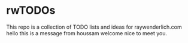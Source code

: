 # rwTODOs

This repo is a collection of TODO lists and ideas for raywenderlich.com
hello this is a message from houssam 
welcome 
nice to meet you.
